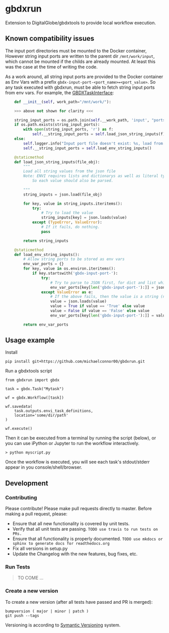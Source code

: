 # gbdxrun

Extension to DigitalGlobe/gbdxtools to provide local workflow execution.

## Known compatibility issues

The input port directories must be mounted to the Docker container, However string input ports are written to the parent dir `/mnt/work/input`, which cannot be mounted if the childs are already mounted. At least this was the case at the time of writing the code.

As a work around, all string input ports are provided to the Docker container as Env Vars with a prefix `gbdx-input-port-<port_name>=<port_value>`. So any task executed with gbdxrun, must be able to fetch string input ports from env vars. For example, the [GBDXTaskInterface](https://github.com/TDG-Platform/gbdx-task-interface):

```python
    def __init__(self, work_path="/mnt/work/"):

    >>> above not shown for clarity <<<

    string_input_ports = os.path.join(self.__work_path, 'input', "ports.json")
    if os.path.exists(string_input_ports):
        with open(string_input_ports, 'r') as f:
            self.__string_input_ports = self.load_json_string_inputs(f)
    else:
        self.logger.info("Input port file doesn't exist: %s, load from ENV VARS" % string_input_ports)
        self.__string_input_ports = self.load_env_string_inputs()

    @staticmethod
    def load_json_string_inputs(file_obj):
        """
        Load all string values from the json file
        Note: ENVI requires lists and dictionarys as well as literal types.
            So each value should also be parsed.

        """
        string_inputs = json.load(file_obj)

        for key, value in string_inputs.iteritems():
            try:
                # Try to load the value
                string_inputs[key] = json.loads(value)
            except (TypeError, ValueError):
                # If it fails, do nothing.
                pass

        return string_inputs

    @staticmethod
    def load_env_string_inputs():
        # Allow string ports to be stored as env vars
        env_var_ports = {}
        for key, value in os.environ.iteritems():
            if key.startswith('gbdx-input-port-'):
                try:
                    # Try to parse to JSON first, for dict and list which will be str -> json.dump'd
                    env_var_ports[key[len('gbdx-input-port-'):]] = json.loads(json.loads(value))
                except ValueError as e:
                    # If the above fails, then the value is a string (not an embedded dict or list)
                    value = json.loads(value)
                    value = True if value == 'True' else value
                    value = False if value == 'False' else value
                    env_var_ports[key[len('gbdx-input-port-'):]] = value

        return env_var_ports
```

## Usage example

Install

```
pip install git+https://github.com/michaelconnor00/gbdxrun.git
```

Run a gbdxtools script

```
from gbdxrun import gbdx

task = gbdx.Task("Mytask")

wf = gbdx.Workflow([task])

wf.savedata(
    task.outputs.envi_task_definitions,
    location='some/dir/path'
)

wf.execute()
```

Then it can be executed from a terminal by running the script (below), or you can use iPython or Jupyter to run the workflow interactively.

```
> python myscript.py
```

Once the workflow is executed, you will see each task's stdout/stderr appear in you console/shell/browser.

## Development

### Contributing

Please contribute! Please make pull requests directly to master. Before making a pull request, please:

* Ensure that all new functionality is covered by unit tests.
* Verify that all unit tests are passing. `TODO use travis to run tests on PRs.`
* Ensure that all functionality is properly documented. `TODO use mkdocs or sphinx to generate docs for readthedocs.org`
* Fix all versions in setup.py
* Update the Changelog with the new features, bug fixes, etc.

### Run Tests

> TO COME ...

### Create a new version

To create a new version (after all tests have passed and PR is merged):

```
bumpversion ( major | minor | patch )
git push --tags
```

Versioning is according to [Symantic Versioning](http://semver.org/) system.

